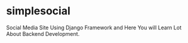 # simplesocial
Social Media Site Using Django Framework and Here You will Learn Lot About Backend Development.
